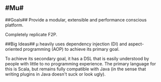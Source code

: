 #Mu#
---
##Goals##
Provide a modular, extensible and performance conscious platform.

Completely replicate F2P.

##Big Ideas##
μ heavily uses dependency injection (DI) and aspect-oriented programming (AOP) to achieve its primary goal.

To achieve its secondary goal, it has a DSL that is easily understood by people with little to no programming experience.  The primary language for this is Scala, but remains fully compatible with Java (in the sense that writing plugins in Java doesn't suck or look ugly).